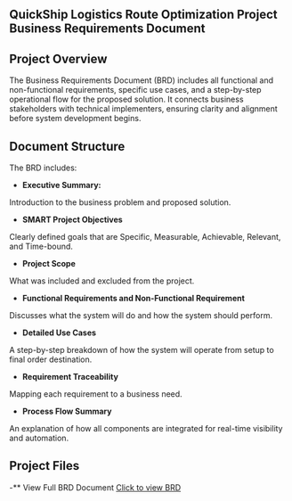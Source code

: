 ## QuickShip Logistics Route Optimization Project Business Requirements Document

## Project Overview
The Business Requirements Document (BRD) includes all functional and non-functional requirements, specific use cases, and a step-by-step operational flow for the proposed solution. It connects business stakeholders with technical implementers, ensuring clarity and alignment before system development begins.

## Document Structure

The BRD includes:

 - **Executive Summary:** 

Introduction to the business problem and proposed solution.

 - **SMART Project Objectives** 

Clearly defined goals that are Specific, Measurable, Achievable, Relevant, and Time-bound.

- **Project Scope** 

What was included and excluded from the project.

- **Functional Requirements and Non-Functional Requirement** 

Discusses what the system will do and how the system should perform.

- **Detailed Use Cases** 

A step-by-step breakdown of how the system will operate from setup to final order destination.

- **Requirement Traceability** 

Mapping each requirement to a business need.

- **Process Flow Summary** 

An explanation of how all components are integrated for real-time visibility and automation.

## Project Files
-** View Full BRD Document
[Click to view BRD](https://github.com/LawanMercy/QuickShip_Logistics_Route_Optimization_Project/blob/main/Day%2012%20-%20Business%20Requirements%20Document%20(BRD).pdf)
